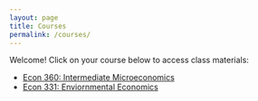 ```yaml
---
layout: page
title: Courses
permalink: /courses/
---
```


Welcome! Click on your course below to access class materials:

- [Econ 360: Intermediate Microeconomics](/courses/econ360)
- [Econ 331: Enviornmental Economics](/courses/econ331)